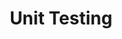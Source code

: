 ---
title: Unit Testing
description: Learn how to write and execute tests for your NativeScript app.
---
